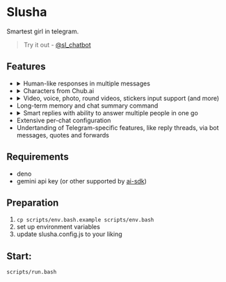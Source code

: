 # Slusha

Smartest girl in telegram.

> Try it out - [@sl_chatbot](https://t.me/sl_chatbot)

## Features

- <details>
    <summary>
      Human-like responses in multiple messages
    </summary>
    <img src="https://i.ibb.co/LjYwWHH/photo-2025-02-26-20-11-54.jpg" alt="Multi-line responses">
  </details>
- <details>
    <summary>
      Characters from Chub.ai
    </summary>
    <img src="https://i.ibb.co/yFKJDxYG/photo-2025-02-26-20-11-40.jpg" alt="Character selection">
  </details>
- <details>
    <summary>
      Video, voice, photo, round videos, stickers input support (and more)
    </summary>
    <img src="https://i.ibb.co/SwmDZVWp/photo-2025-02-26-20-19-10.jpg" alt="Media support showcase">
  </details>
- Long-term memory and chat summary command
- <details>
    <summary>
      Smart replies with ability to answer multiple people in one go
    </summary>
    <img src="https://i.ibb.co/dJtvhfDj/photo-2025-02-26-20-11-49.jpg" alt="Smart reply">
  </details>
- Extensive per-chat configuration
- Undertanding of Telegram-specific features, like reply threads, via bot messages, quotes and forwards

## Requirements

- deno
- gemini api key (or other supported by [ai-sdk](https://sdk.vercel.ai/providers/ai-sdk-providers/))

## Preparation

1. `cp scripts/env.bash.example scripts/env.bash`
2. set up environment variables
3. update slusha.config.js to your liking

## Start:

```bash
scripts/run.bash
```
